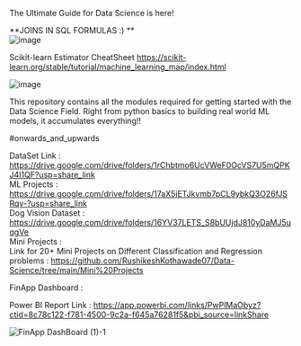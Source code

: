 The Ultimate Guide for Data Science is here!

**JOINS IN SQL FORMULAS :) **<br>
![image](https://user-images.githubusercontent.com/97045515/233816519-46cd9509-0cec-4705-9907-229819944035.png)<br>

Scikit-learn Estimator CheatSheet
https://scikit-learn.org/stable/tutorial/machine_learning_map/index.html

![image](https://user-images.githubusercontent.com/97045515/231350005-fcb36045-2eb8-4421-8c96-392dacc25a1b.png)



This repository contains all the modules required for getting started with the Data Science Field.
Right from python basics to building real world ML models, it accumulates everything!!


#onwards_and_upwards

DataSet Link : https://drive.google.com/drive/folders/1rChbtmo6UcVWeF0OcVS7U5mQPKJ4I1QF?usp=share_link<br>
ML Projects : https://drive.google.com/drive/folders/17aX5iETJkvmb7pCL9ybkQ3O26fJSRqv-?usp=share_link<br>
Dog Vision Dataset : https://drive.google.com/drive/folders/16YV37LETS_S8bUUjdJ810yDaMJ5uqgVe<br>
Mini Projects : <br>
Link for 20+ Mini Projects on Different Classification and Regression problems : https://github.com/RushikeshKothawade07/Data-Science/tree/main/Mini%20Projects

FinApp Dashboard : 

Power BI Report Link : https://app.powerbi.com/links/PwPlMaObyz?ctid=8c78c122-f781-4500-9c2a-f645a76281f5&pbi_source=linkShare


![FinApp DashBoard (1)-1](https://user-images.githubusercontent.com/97045515/229366652-85d07df1-8239-4bb2-8582-10afb57dc012.png)
